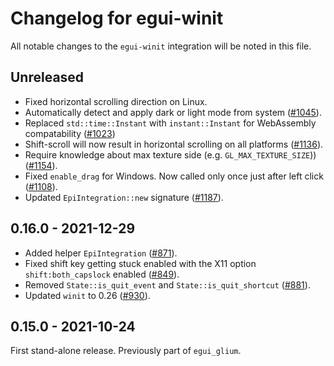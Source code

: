 # Changelog for egui-winit

All notable changes to the `egui-winit` integration will be noted in this file.


## Unreleased
* Fixed horizontal scrolling direction on Linux.
* Automatically detect and apply dark or light mode from system ([#1045](https://github.com/emilk/egui/pull/1045)).
* Replaced `std::time::Instant` with `instant::Instant` for WebAssembly compatability ([#1023](https://github.com/emilk/egui/pull/1023))
* Shift-scroll will now result in horizontal scrolling on all platforms ([#1136](https://github.com/emilk/egui/pull/1136)).
* Require knowledge about max texture side (e.g. `GL_MAX_TEXTURE_SIZE`)) ([#1154](https://github.com/emilk/egui/pull/1154)).
* Fixed `enable_drag` for Windows. Now called only once just after left click ([#1108](https://github.com/emilk/egui/pull/1108)).
* Updated `EpiIntegration::new` signature ([#1187](https://github.com/emilk/egui/pull/1187)).


## 0.16.0 - 2021-12-29
* Added helper `EpiIntegration` ([#871](https://github.com/emilk/egui/pull/871)).
* Fixed shift key getting stuck enabled with the X11 option `shift:both_capslock` enabled ([#849](https://github.com/emilk/egui/pull/849)).
* Removed `State::is_quit_event` and `State::is_quit_shortcut` ([#881](https://github.com/emilk/egui/pull/881)).
* Updated `winit` to 0.26 ([#930](https://github.com/emilk/egui/pull/930)).


## 0.15.0 - 2021-10-24
First stand-alone release. Previously part of `egui_glium`.
